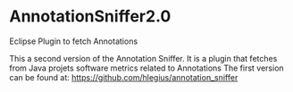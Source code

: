# AnnotationSniffer2.0
Eclipse Plugin to fetch Annotations

This a second version of the Annotation Sniffer. It is a plugin that fetches from Java projets software metrics related to Annotations
The first version can be found at: https://github.com/hlegius/annotation_sniffer
